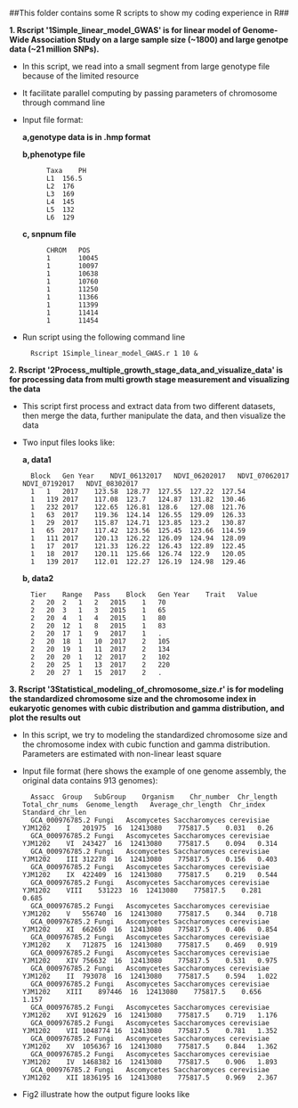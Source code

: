 ##This folder contains some R scripts to show my coding experience in R##

**1. Rscript '1Simple\_linear\_model\_GWAS' is for linear model of Genome-Wide Association Study on a large sample size (~1800) and large genotpe data (~21 million SNPs).**
	

- In this script, we read into a small segment from large genotype file because of the limited resource
- It facilitate parallel computing by passing parameters of chromosome through command line
- Input file format:

	**a,genotype data is in .hmp format** 

	**b,phenotype file**
 
			Taxa	PH
			L1	156.5
			L2	176
			L3	169
			L4	145
			L5	132
			L6	129
			
	**c, snpnum file**

			CHROM   POS
			1       10045
			1       10097
			1       10638
			1       10760
			1       11250
			1       11366
			1       11399
			1       11414
			1       11454

- Run script using the following command line 
		
		Rscript 1Simple_linear_model_GWAS.r 1 10 &


**2. Rscript '2Process\_multiple\_growth\_stage\_data\_and\_visualize\_data' is for processing data from multi growth stage measurement and visualizing the data**

- This script first process and extract data from two different datasets, then merge the data, further manipulate the data, and then visualize the data
- Two input files looks like:

	 **a, data1**
		
		Block	Gen	Year	NDVI_06132017	NDVI_06202017	NDVI_07062017	NDVI_07192017	NDVI_08302017
		1	1	2017	123.58	128.77	127.55	127.22	127.54
		1	119	2017	117.08	123.7	124.87	131.82	130.46
		1	232	2017	122.65	126.81	128.6	127.08	121.76
		1	63	2017	119.36	124.14	126.55	129.09	126.33
		1	29	2017	115.87	124.71	123.85	123.2	130.87
		1	65	2017	117.42	123.56	125.45	123.66	114.59
		1	111	2017	120.13	126.22	126.09	124.94	128.09
		1	17	2017	121.33	126.22	126.43	122.89	122.45
		1	18	2017	120.11	125.66	126.74	122.9	120.05
		1	139	2017	112.01	122.27	126.19	124.98	129.46

	**b, data2**
		
		Tier	Range	Pass	Block	Gen	Year	Trait	Value
		2	20	2	1	2	2015	1	70
		2	20	3	1	3	2015	1	65
		2	20	4	1	4	2015	1	80
		2	20	12	1	8	2015	1	83
		2	20	17	1	9	2017	1	.
		2	20	18	1	10	2017	2	105
		2	20	19	1	11	2017	2	134
		2	20	20	1	12	2017	2	102
		2	20	25	1	13	2017	2	220
		2	20	27	1	15	2017	2	.


**3. Rscript '3Statistical\_modeling\_of\_chromosome\_size.r' is for modeling the standardized chromosome size and the chromosome index in eukaryotic genomes with cubic distribution and gamma distribution, and plot the results out**

- In this script, we try to modeling the standardized chromosome size and the chromosome index with cubic function and gamma distribution. Parameters are estimated with non-linear least square
- Input file format (here shows the example of one genome assembly, the original data contains 913 genomes):

		Assacc	Group	SubGroup	Organism	Chr_number	Chr_length	Total_chr_nums	Genome_length	Average_chr_length	Chr_index	Standard_chr_len
		GCA_000976785.2	Fungi	Ascomycetes	Saccharomyces cerevisiae YJM1202	I	201975	16	12413080	775817.5	0.031	0.26
		GCA_000976785.2	Fungi	Ascomycetes	Saccharomyces cerevisiae YJM1202	VI	243427	16	12413080	775817.5	0.094	0.314
		GCA_000976785.2	Fungi	Ascomycetes	Saccharomyces cerevisiae YJM1202	III	312278	16	12413080	775817.5	0.156	0.403
		GCA_000976785.2	Fungi	Ascomycetes	Saccharomyces cerevisiae YJM1202	IX	422409	16	12413080	775817.5	0.219	0.544
		GCA_000976785.2	Fungi	Ascomycetes	Saccharomyces cerevisiae YJM1202	VIII	531223	16	12413080	775817.5	0.281	0.685
		GCA_000976785.2	Fungi	Ascomycetes	Saccharomyces cerevisiae YJM1202	V	556740	16	12413080	775817.5	0.344	0.718
		GCA_000976785.2	Fungi	Ascomycetes	Saccharomyces cerevisiae YJM1202	XI	662650	16	12413080	775817.5	0.406	0.854
		GCA_000976785.2	Fungi	Ascomycetes	Saccharomyces cerevisiae YJM1202	X	712875	16	12413080	775817.5	0.469	0.919
		GCA_000976785.2	Fungi	Ascomycetes	Saccharomyces cerevisiae YJM1202	XIV	756632	16	12413080	775817.5	0.531	0.975
		GCA_000976785.2	Fungi	Ascomycetes	Saccharomyces cerevisiae YJM1202	II	793078	16	12413080	775817.5	0.594	1.022
		GCA_000976785.2	Fungi	Ascomycetes	Saccharomyces cerevisiae YJM1202	XIII	897446	16	12413080	775817.5	0.656	1.157
		GCA_000976785.2	Fungi	Ascomycetes	Saccharomyces cerevisiae YJM1202	XVI	912629	16	12413080	775817.5	0.719	1.176
		GCA_000976785.2	Fungi	Ascomycetes	Saccharomyces cerevisiae YJM1202	VII	1048774	16	12413080	775817.5	0.781	1.352
		GCA_000976785.2	Fungi	Ascomycetes	Saccharomyces cerevisiae YJM1202	XV	1056367	16	12413080	775817.5	0.844	1.362
		GCA_000976785.2	Fungi	Ascomycetes	Saccharomyces cerevisiae YJM1202	IV	1468382	16	12413080	775817.5	0.906	1.893
		GCA_000976785.2	Fungi	Ascomycetes	Saccharomyces cerevisiae YJM1202	XII	1836195	16	12413080	775817.5	0.969	2.367
		
- Fig2 illustrate how the output figure looks like
